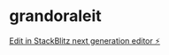 # grandoraleit

[Edit in StackBlitz next generation editor ⚡️](https://stackblitz.com/~/github.com/bachirtur/grandoraleit)